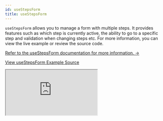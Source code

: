 ```yaml
---
id: useStepsForm
title: useStepsForm
---
```


`useStepsForm` allows you to manage a form with multiple steps. It provides features such as which step is currently active, the ability to go to a specific step and validation when changing steps etc. For more information, you can view the live example or review the source code.

[Refer to the useStepsForm documentation for more information. →](/docs/packages/react-hook-form/useStepsForm)

[View useStepsForm Example Source](https://github.com/pankod/refine/tree/master/examples/form/reactHookForm/useStepsForm)

<iframe src="https://stackblitz.com/github/pankod/refine/tree/master/examples/form/reactHookForm/useStepsForm?autoresize=1&fontsize=14&module=%2Fsrc%2FApp.tsx&theme=dark&view=preview"
    style={{width: "100%", height:"80vh", border: "0px", borderRadius: "8px", overflow:"hidden"}}
    title="refine-react-hook-form-example"
></iframe>
